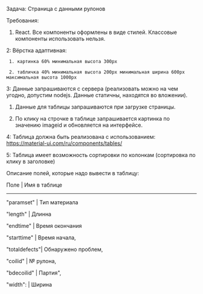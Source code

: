 Задача: Страница c данными рулонов

 

Требования:

1. React. Все компоненты оформлены в виде стилей. Классовые компоненты использовать нельзя.

2: Вёрстка адаптивная:

     1. картинка 60% минимальная высота 300px

     2. табличка 40% минимальная высота 200px минимальная ширина 600px максимальная высота 1000px

3: Данные запрашиваются с сервера (реализовать можно на чем угодно, допустим nodejs. Данные статичны, находятся во вложении).

1.  Данные для таблицы запрашиваются при загрузке страницы.

2.  По клику на строчке в таблице запрашивается картинка по значению imageid и обновляется на интерфейсе.

4: Таблица должна быть реализована с использованием: https://material-ui.com/ru/components/tables/

5: Таблица имеет возможность сортировки по колонкам (сортировка по клику в заголовке)

 

Описание полей, которые надо вывести в таблицу:

 

Поле           | Имя в таблице

-----------------------------

"paramset"    | Тип материала

"length"      | Длинна

"endtime"     | Время окончания

"starttime"   | Время начала,

"totaldefects"| Обнаружено проблем,

"coilid"      | № рулона,

"bdecoilid"   | Партия",

"width":      | Ширина